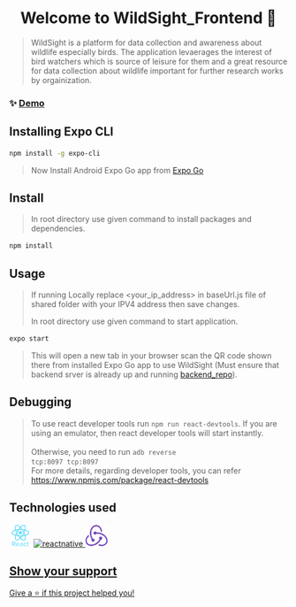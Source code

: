 <h1 align="center">Welcome to WildSight_Frontend 👋</h1>
<p>
</p>

> WildSight is a platform for data collection and awareness about wildlife especially birds. The application levaerages the interest of bird watchers which is source of leisure for them and a great resource for data collection about wildlife important for further research works by orgainization.

### ✨ [Demo](https://github.com/WildSight/WildSight_Frontend)

## Installing Expo CLI

```sh
npm install -g expo-cli
```

> Now Install Android Expo Go app from [Expo Go](https://play.google.com/store/apps/details?id=host.exp.exponent&hl=en_IN&gl=US)

## Install

> In root directory use given command to install packages and dependencies.

```sh
npm install
```

## Usage

> If running Locally replace <your_ip_address> in baseUrl.js file of shared folder with your IPV4 address then save changes.
> 
> In root directory use given command to start application.

```sh
expo start
```
> This will open a new tab in your browser scan the QR code shown there from installed Expo Go app to use WildSight (Must ensure that backend srver is already up and running 
> [backend_repo](https://github.com/WildSight/WildSight_Backend)).

## Debugging

> To use react developer tools run <code>npm run react-devtools</code>. If you are using an emulator, then react developer tools will start instantly.<br/><br/>
> Otherwise, you need to run <code>adb reverse tcp:8097 tcp:8097</code> <br/>
> For more details, regarding developer tools, you can refer https://www.npmjs.com/package/react-devtools

## Technologies used

<img src="https://raw.githubusercontent.com/devicons/devicon/master/icons/react/react-original-wordmark.svg" alt="react" width="40" height="40"/> </a> <a href="https://reactnative.dev/" target="_blank"> <img src="https://reactnative.dev/img/header_logo.svg" alt="reactnative" width="40" height="40"/> </a> <a href="https://redux.js.org" target="_blank"> <img src="https://raw.githubusercontent.com/devicons/devicon/master/icons/redux/redux-original.svg" alt="redux" width="40" height="40"/>

## Show your support

Give a ⭐️ if this project helped you!
